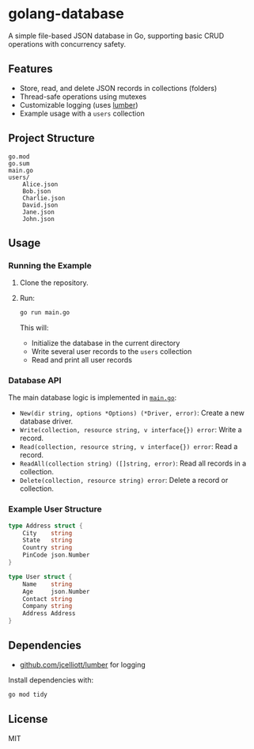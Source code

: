 # golang-database

A simple file-based JSON database in Go, supporting basic CRUD operations with concurrency safety.

## Features

- Store, read, and delete JSON records in collections (folders)
- Thread-safe operations using mutexes
- Customizable logging (uses [lumber](https://github.com/jcelliott/lumber))
- Example usage with a `users` collection

## Project Structure

```
go.mod
go.sum
main.go
users/
    Alice.json
    Bob.json
    Charlie.json
    David.json
    Jane.json
    John.json
```

## Usage

### Running the Example

1. Clone the repository.
2. Run:

   ```sh
   go run main.go
   ```

   This will:
   - Initialize the database in the current directory
   - Write several user records to the `users` collection
   - Read and print all user records

### Database API

The main database logic is implemented in [`main.go`](main.go):

- `New(dir string, options *Options) (*Driver, error)`: Create a new database driver.
- `Write(collection, resource string, v interface{}) error`: Write a record.
- `Read(collection, resource string, v interface{}) error`: Read a record.
- `ReadAll(collection string) ([]string, error)`: Read all records in a collection.
- `Delete(collection, resource string) error`: Delete a record or collection.

### Example User Structure

```go
type Address struct {
    City    string
    State   string
    Country string
    PinCode json.Number
}

type User struct {
    Name    string
    Age     json.Number
    Contact string
    Company string
    Address Address
}
```

## Dependencies

- [github.com/jcelliott/lumber](https://github.com/jcelliott/lumber) for logging

Install dependencies with:

```sh
go mod tidy
```

## License

MIT